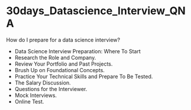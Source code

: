 # 30days_Datascience_Interview_QNA

How do I prepare for a data science interview?

- Data Science Interview Preparation: Where To Start
- Research the Role and Company. 
- Review Your Portfolio and Past Projects. 
- Brush Up on Foundational Concepts.
- Practice Your Technical Skills and Prepare To Be Tested. 
- The Salary Discussion. 
- Questions for the Interviewer.
- Mock Interviews. 
- Online Test.
